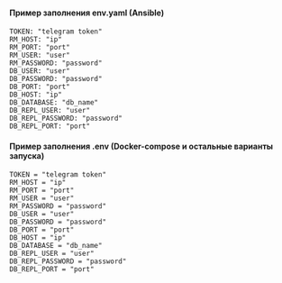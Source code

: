 #### Пример заполнения env.yaml (Ansible)
```
TOKEN: "telegram token"
RM_HOST: "ip"
RM_PORT: "port"
RM_USER: "user"
RM_PASSWORD: "password"
DB_USER: "user"
DB_PASSWORD: "password"
DB_PORT: "port"
DB_HOST: "ip"
DB_DATABASE: "db_name"
DB_REPL_USER: "user"
DB_REPL_PASSWORD: "password"
DB_REPL_PORT: "port"
```

#### Пример заполнения .env (Docker-compose и остальные варианты запуска)
```
TOKEN = "telegram token"
RM_HOST = "ip"
RM_PORT = "port"
RM_USER = "user"
RM_PASSWORD = "password"
DB_USER = "user"
DB_PASSWORD = "password"
DB_PORT = "port"
DB_HOST = "ip"
DB_DATABASE = "db_name"
DB_REPL_USER = "user"
DB_REPL_PASSWORD = "password"
DB_REPL_PORT = "port"
```

